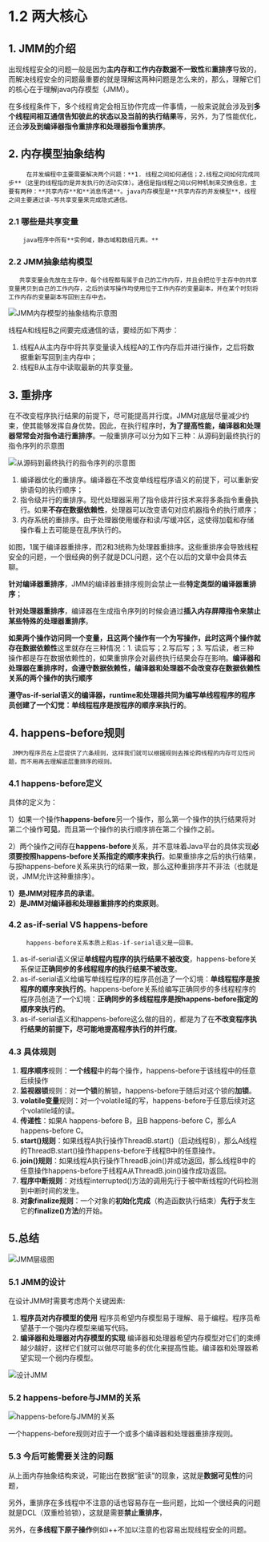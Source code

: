 # 1.2 两大核心

## 1. JMM的介绍

出现线程安全的问题一般是因为**主内存和工作内存数据不一致性**和**重排序**导致的，而解决线程安全的问题最重要的就是理解这两种问题是怎么来的，那么，理解它们的核心在于理解java内存模型（JMM）。

在多线程条件下，多个线程肯定会相互协作完成一件事情，一般来说就会涉及到**多个线程间相互通信告知彼此的状态以及当前的执行结果**等，另外，为了性能优化，还会**涉及到编译器指令重排序和处理器指令重排序**。

## 2. 内存模型抽象结构

         在并发编程中主要需要解决两个问题：**1. 线程之间如何通信；2.线程之间如何完成同步**（这里的线程指的是并发执行的活动实体）。通信是指线程之间以何种机制来交换信息，主要有两种：**共享内存**和**消息传递**。java内存模型是**共享内存的并发模型**，线程之间主要通过读-写共享变量来完成隐式通信。

###  2.1 哪些是共享变量

        java程序中所有**实例域，静态域和数组元素。**

###  2.2 JMM抽象结构模型

       共享变量会先放在主存中，每个线程都有属于自己的工作内存，并且会把位于主存中的共享变量拷贝到自己的工作内存，之后的读写操作均使用位于工作内存的变量副本，并在某个时刻将工作内存的变量副本写回到主存中去。

![JMM&#x5185;&#x5B58;&#x6A21;&#x578B;&#x7684;&#x62BD;&#x8C61;&#x7ED3;&#x6784;&#x793A;&#x610F;&#x56FE;](../../.gitbook/assets/image.png)

线程A和线程B之间要完成通信的话，要经历如下两步：

1. 线程A从主内存中将共享变量读入线程A的工作内存后并进行操作，之后将数据重新写回到主内存中；
2. 线程B从主存中读取最新的共享变量。

## 3. 重排序

在不改变程序执行结果的前提下，尽可能提高并行度。JMM对底层尽量减少约束，使其能够发挥自身优势。因此，在执行程序时，**为了提高性能，编译器和处理器常常会对指令进行重排序**。一般重排序可以分为如下三种：从源码到最终执行的指令序列的示意图

![&#x4ECE;&#x6E90;&#x7801;&#x5230;&#x6700;&#x7EC8;&#x6267;&#x884C;&#x7684;&#x6307;&#x4EE4;&#x5E8F;&#x5217;&#x7684;&#x793A;&#x610F;&#x56FE;](../../.gitbook/assets/image%20%2829%29.png)

1. 编译器优化的重排序。编译器在不改变单线程程序语义的前提下，可以重新安排语句的执行顺序；
2. 指令级并行的重排序。现代处理器采用了指令级并行技术来将多条指令重叠执行。如果**不存在数据依赖性**，处理器可以改变语句对应机器指令的执行顺序；
3. 内存系统的重排序。由于处理器使用缓存和读/写缓冲区，这使得加载和存储操作看上去可能是在乱序执行的。

如图，1属于编译器重排序，而2和3统称为处理器重排序。这些重排序会导致线程安全的问题，一个很经典的例子就是DCL问题，这个在以后的文章中会具体去聊。

**针对编译器重排序**，JMM的编译器重排序规则会禁止一些**特定类型的编译器重排序**；

**针对处理器重排序**，编译器在生成指令序列的时候会通过**插入内存屏障指令来禁止某些特殊的处理器重排序**。

**如果两个操作访问同一个变量，且这两个操作有一个为写操作，此时这两个操作就存在数据依赖性**这里就存在三种情况：1. 读后写；2.写后写；3. 写后读，者三种操作都是存在数据依赖性的，如果重排序会对最终执行结果会存在影响。**编译器和处理器在重排序时，会遵守数据依赖性，编译器和处理器不会改变存在数据依赖性关系的两个操作的执行顺序**  
  
 **遵守as-if-serial语义的编译器，runtime和处理器共同为编写单线程程序的程序员创建了一个幻觉：单线程程序是按程序的顺序来执行的**。

## 4. happens-before规则

     JMM为程序员在上层提供了六条规则，这样我们就可以根据规则去推论跨线程的内存可见性问题，而不用再去理解底层重排序的规则。

### 4.1 happens-before定义

具体的定义为：

1）如果一个操作**happens-before**另一个操作，那么第一个操作的执行结果将对第二个操作**可见**，而且第一个操作的执行顺序排在第二个操作之前。

2）两个操作之间存在**happens-before**关系，并不意味着Java平台的具体实现**必须要按照happens-before关系指定的顺序来执行**。如果重排序之后的执行结果，与按happens-before关系来执行的结果一致，那么这种重排序并不非法（也就是说，JMM允许这种重排序）。  
 

**1）是JMM对程序员的承诺**。  
 **2）是JMM对编译器和处理器重排序的约束原则**。

### 4.2  **as-if-serial VS happens-before**

         happens-before关系本质上和as-if-serial语义是一回事。

1. as-if-serial语义保证**单线程内程序的执行结果不被改变**，happens-before关系保证**正确同步的多线程程序的执行结果不被改变**。
2. as-if-serial语义给编写单线程程序的程序员创造了一个幻境：**单线程程序是按程序的顺序来执行的**。happens-before关系给编写正确同步的多线程程序的程序员创造了一个幻境：**正确同步的多线程程序是按happens-before指定的顺序来执行的**。
3. as-if-serial语义和happens-before这么做的目的，都是为了在**不改变程序执行结果的前提下，尽可能地提高程序执行的并行度**。

### 4.3 具体规则

1. **程序顺序**规则：**一个线程**中的每个操作，happens-before于该线程中的任意后续操作
2. **监视器锁**规则：对**一个锁**的解锁，happens-before于随后对这个锁的**加锁**。
3. **volatile变量**规则：对一个volatile域的写，happens-before于任意后续对这个volatile域的读。
4. **传递性**：如果A happens-before B，且B happens-before C，那么A happens-before C。
5. **start\(\)规则**：如果线程A执行操作ThreadB.start\(\)（启动线程B），那么A线程的ThreadB.start\(\)操作happens-before于线程B中的任意操作。
6. **join\(\)规则**：如果线程A执行操作ThreadB.join\(\)并成功返回，那么线程B中的任意操作happens-before于线程A从ThreadB.join\(\)操作成功返回。
7. **程序中断规则**：对线程interrupted\(\)方法的调用先行于被中断线程的代码检测到中断时间的发生。
8. **对象finalize规则**：一个对象的**初始化完成**（构造函数执行结束）**先行于**发生它的**finalize\(\)方法**的开始。

## 5.总结

![JMM&#x5C42;&#x7EA7;&#x56FE;](../../.gitbook/assets/image%20%2880%29.png)

### 5.1 JMM的设计

在设计JMM时需要考虑两个关键因素:

1.  **程序员对内存模型的使用**  程序员希望内存模型易于理解、易于编程。程序员希望基于一个强内存模型来编写代码。
2.  **编译器和处理器对内存模型的实现**  编译器和处理器希望内存模型对它们的束缚越少越好，这样它们就可以做尽可能多的优化来提高性能。编译器和处理器希望实现一个弱内存模型。

![&#x8BBE;&#x8BA1;JMM](../../.gitbook/assets/image%20%28114%29.png)

### 5.2 happens-before与JMM的关系

![ happens-before&#x4E0E;JMM&#x7684;&#x5173;&#x7CFB;](../../.gitbook/assets/image%20%2837%29.png)

 一个happens-before规则对应于一个或多个编译器和处理器重排序规则。

### 5.3 今后可能需要关注的问题

 从上面内存抽象结构来说，可能出在数据“脏读”的现象，这就是**数据可见性**的问题，

另外，重排序在多线程中不注意的话也容易存在一些问题，比如一个很经典的问题就是DCL（双重检验锁），这就是需要**禁止重排序**，

另外，在**多线程下原子操作**例如i++不加以注意的也容易出现线程安全的问题。


